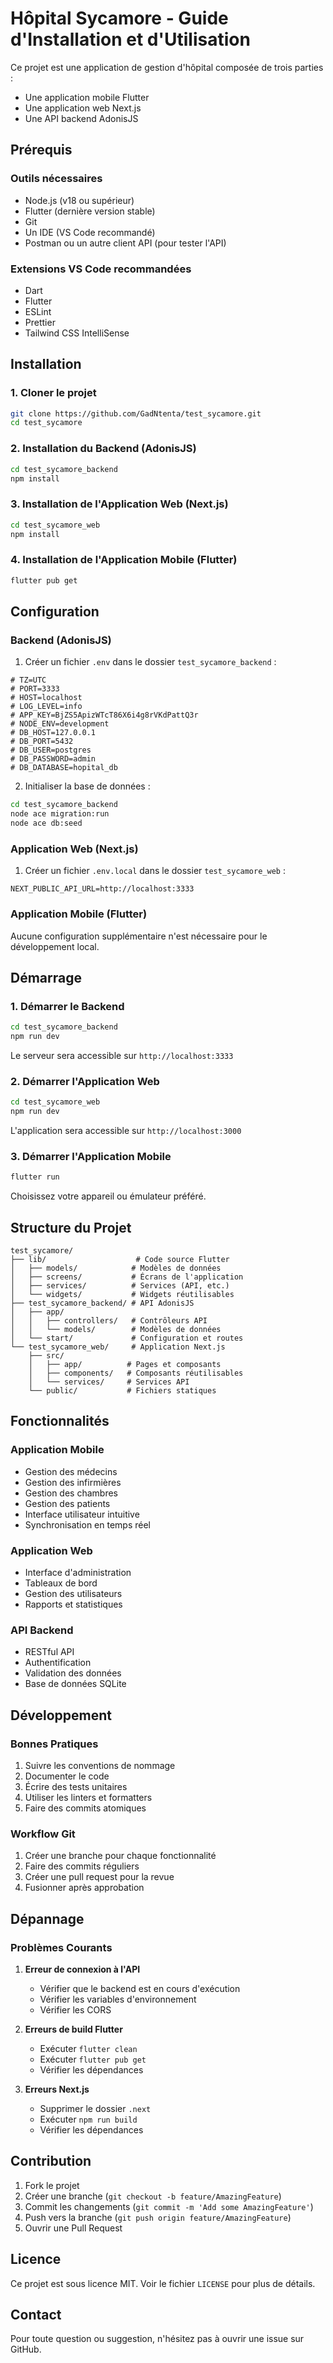 # Hôpital Sycamore - Guide d'Installation et d'Utilisation

Ce projet est une application de gestion d'hôpital composée de trois parties :

- Une application mobile Flutter
- Une application web Next.js
- Une API backend AdonisJS

## Prérequis

### Outils nécessaires

- Node.js (v18 ou supérieur)
- Flutter (dernière version stable)
- Git
- Un IDE (VS Code recommandé)
- Postman ou un autre client API (pour tester l'API)

### Extensions VS Code recommandées

- Dart
- Flutter
- ESLint
- Prettier
- Tailwind CSS IntelliSense

## Installation

### 1. Cloner le projet

```bash
git clone https://github.com/GadNtenta/test_sycamore.git
cd test_sycamore
```

### 2. Installation du Backend (AdonisJS)

```bash
cd test_sycamore_backend
npm install
```

### 3. Installation de l'Application Web (Next.js)

```bash
cd test_sycamore_web
npm install
```

### 4. Installation de l'Application Mobile (Flutter)

```bash
flutter pub get
```

## Configuration

### Backend (AdonisJS)

1. Créer un fichier `.env` dans le dossier `test_sycamore_backend` :

```env
# TZ=UTC
# PORT=3333
# HOST=localhost
# LOG_LEVEL=info
# APP_KEY=BjZS5ApizWTcT86X6i4g8rVKdPattQ3r
# NODE_ENV=development
# DB_HOST=127.0.0.1
# DB_PORT=5432
# DB_USER=postgres
# DB_PASSWORD=admin
# DB_DATABASE=hopital_db
```

2. Initialiser la base de données :

```bash
cd test_sycamore_backend
node ace migration:run
node ace db:seed
```

### Application Web (Next.js)

1. Créer un fichier `.env.local` dans le dossier `test_sycamore_web` :

```env
NEXT_PUBLIC_API_URL=http://localhost:3333
```

### Application Mobile (Flutter)

Aucune configuration supplémentaire n'est nécessaire pour le développement local.

## Démarrage

### 1. Démarrer le Backend

```bash
cd test_sycamore_backend
npm run dev
```

Le serveur sera accessible sur `http://localhost:3333`

### 2. Démarrer l'Application Web

```bash
cd test_sycamore_web
npm run dev
```

L'application sera accessible sur `http://localhost:3000`

### 3. Démarrer l'Application Mobile

```bash
flutter run
```

Choisissez votre appareil ou émulateur préféré.

## Structure du Projet

```
test_sycamore/
├── lib/                    # Code source Flutter
│   ├── models/            # Modèles de données
│   ├── screens/           # Écrans de l'application
│   ├── services/          # Services (API, etc.)
│   └── widgets/           # Widgets réutilisables
├── test_sycamore_backend/ # API AdonisJS
│   ├── app/
│   │   ├── controllers/   # Contrôleurs API
│   │   └── models/        # Modèles de données
│   └── start/             # Configuration et routes
└── test_sycamore_web/     # Application Next.js
    ├── src/
    │   ├── app/          # Pages et composants
    │   ├── components/   # Composants réutilisables
    │   └── services/     # Services API
    └── public/           # Fichiers statiques
```

## Fonctionnalités

### Application Mobile

- Gestion des médecins
- Gestion des infirmières
- Gestion des chambres
- Gestion des patients
- Interface utilisateur intuitive
- Synchronisation en temps réel

### Application Web

- Interface d'administration
- Tableaux de bord
- Gestion des utilisateurs
- Rapports et statistiques

### API Backend

- RESTful API
- Authentification
- Validation des données
- Base de données SQLite

## Développement

### Bonnes Pratiques

1. Suivre les conventions de nommage
2. Documenter le code
3. Écrire des tests unitaires
4. Utiliser les linters et formatters
5. Faire des commits atomiques

### Workflow Git

1. Créer une branche pour chaque fonctionnalité
2. Faire des commits réguliers
3. Créer une pull request pour la revue
4. Fusionner après approbation

## Dépannage

### Problèmes Courants

1. **Erreur de connexion à l'API**

   - Vérifier que le backend est en cours d'exécution
   - Vérifier les variables d'environnement
   - Vérifier les CORS

2. **Erreurs de build Flutter**

   - Exécuter `flutter clean`
   - Exécuter `flutter pub get`
   - Vérifier les dépendances

3. **Erreurs Next.js**
   - Supprimer le dossier `.next`
   - Exécuter `npm run build`
   - Vérifier les dépendances

## Contribution

1. Fork le projet
2. Créer une branche (`git checkout -b feature/AmazingFeature`)
3. Commit les changements (`git commit -m 'Add some AmazingFeature'`)
4. Push vers la branche (`git push origin feature/AmazingFeature`)
5. Ouvrir une Pull Request

## Licence

Ce projet est sous licence MIT. Voir le fichier `LICENSE` pour plus de détails.

## Contact

Pour toute question ou suggestion, n'hésitez pas à ouvrir une issue sur GitHub.
